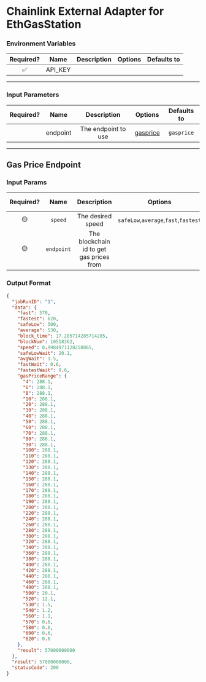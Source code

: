 # Chainlink External Adapter for EthGasStation

### Environment Variables

| Required? |  Name   | Description | Options | Defaults to |
| :-------: | :-----: | :---------: | :-----: | :---------: |
|    ✅     | API_KEY |             |         |             |

---

### Input Parameters

| Required? |   Name   |     Description     |            Options             | Defaults to |
| :-------: | :------: | :-----------------: | :----------------------------: | :---------: |
|           | endpoint | The endpoint to use | [gasprice](#gasprice-Endpoint) | `gasprice`  |

---

## Gas Price Endpoint

### Input Params

| Required? |    Name    |               Description                |               Options                |    Defaults to     |
| :-------: | :--------: | :--------------------------------------: | :----------------------------------: | :----------------: |
|    🟡     |  `speed`   |            The desired speed             | `safeLow`,`average`,`fast`,`fastest` |     `average`      |
|    🟡     | `endpoint` | The blockchain id to get gas prices from |                                      | `ethereum-mainnet` |

### Output Format

```json
{
  "jobRunID": "1",
  "data": {
    "fast": 570,
    "fastest": 620,
    "safeLow": 500,
    "average": 530,
    "block_time": 17.285714285714285,
    "blockNum": 10518362,
    "speed": 0.9984971128258865,
    "safeLowWait": 20.1,
    "avgWait": 1.5,
    "fastWait": 0.6,
    "fastestWait": 0.6,
    "gasPriceRange": {
      "4": 288.1,
      "6": 288.1,
      "8": 288.1,
      "10": 288.1,
      "20": 288.1,
      "30": 288.1,
      "40": 288.1,
      "50": 288.1,
      "60": 288.1,
      "70": 288.1,
      "80": 288.1,
      "90": 288.1,
      "100": 288.1,
      "110": 288.1,
      "120": 288.1,
      "130": 288.1,
      "140": 288.1,
      "150": 288.1,
      "160": 288.1,
      "170": 288.1,
      "180": 288.1,
      "190": 288.1,
      "200": 288.1,
      "220": 288.1,
      "240": 288.1,
      "260": 288.1,
      "280": 288.1,
      "300": 288.1,
      "320": 288.1,
      "340": 288.1,
      "360": 288.1,
      "380": 288.1,
      "400": 288.1,
      "420": 288.1,
      "440": 288.1,
      "460": 288.1,
      "480": 288.1,
      "500": 20.1,
      "520": 12.1,
      "530": 1.5,
      "540": 1.2,
      "560": 1.1,
      "570": 0.6,
      "580": 0.6,
      "600": 0.6,
      "620": 0.6
    },
    "result": 57000000000
  },
  "result": 57000000000,
  "statusCode": 200
}
```
